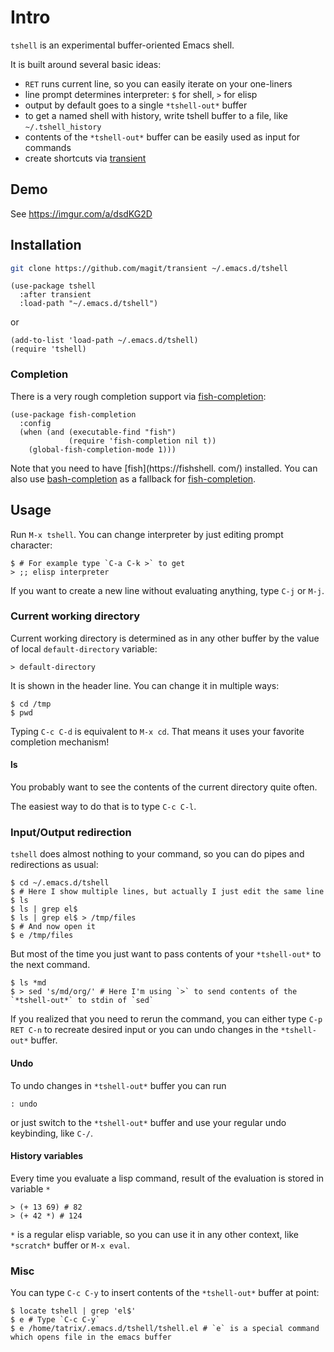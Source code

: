 # Intro

`tshell` is an experimental buffer-oriented Emacs shell.

It is built around several basic ideas:

- `RET` runs current line, so you can easily iterate on your one-liners
- line prompt determines interpreter: `$` for shell, `>` for elisp
- output by default goes to a single `*tshell-out*` buffer
- to get a named shell with history, write tshell buffer to a file, like `~/.tshell_history`
- contents of the `*tshell-out*` buffer can be easily used as input for commands
- create shortcuts via [transient](https://github.com/magit/transient)

## Demo
See https://imgur.com/a/dsdKG2D

## Installation
```sh
git clone https://github.com/magit/transient ~/.emacs.d/tshell
```

```elisp
(use-package tshell
  :after transient
  :load-path "~/.emacs.d/tshell")
```
or
```elisp
(add-to-list 'load-path ~/.emacs.d/tshell)
(require 'tshell)
```

### Completion

There is a very rough completion support via [fish-completion](https://gitlab.com/ambrevar/emacs-fish-completion):
```elisp
(use-package fish-completion
  :config
  (when (and (executable-find "fish")
             (require 'fish-completion nil t))
    (global-fish-completion-mode 1)))
```
Note that you need to have [fish](https://fishshell.
com/) installed.
You can also use [bash-completion](https://github.com/szermatt/emacs-bash-completion) as a fallback for [fish-completion](https://gitlab.com/ambrevar/emacs-fish-completion#setup).

## Usage

Run `M-x tshell`.
You can change interpreter by just editing prompt character:
```
$ # For example type `C-a C-k >` to get
> ;; elisp interpreter
```
If you want to create a new line without evaluating anything, type `C-j` or `M-j`.

### Current working directory

Current working directory is determined as in any other buffer by the
value of local `default-directory` variable:
```
> default-directory
```
It is shown in the header line.
You can change it in multiple ways:
```
$ cd /tmp
$ pwd
```
Typing `C-c C-d` is equivalent to `M-x cd`. That means it uses your favorite completion mechanism!

#### ls
You probably want to see the contents of the current directory quite often.

The easiest way to do that is to type `C-c C-l`.

### Input/Output redirection
`tshell` does almost nothing to your command, so you can do pipes and redirections as usual:
```
$ cd ~/.emacs.d/tshell
$ # Here I show multiple lines, but actually I just edit the same line
$ ls
$ ls | grep el$
$ ls | grep el$ > /tmp/files
$ # And now open it
$ e /tmp/files
```

But most of the time you just want to pass contents of your `*tshell-out*` to the next command.
```
$ ls *md
$ > sed 's/md/org/' # Here I'm using `>` to send contents of the `*tshell-out*` to stdin of `sed`
```
If you realized that you need to rerun the command,
you can either type `C-p RET C-n` to recreate desired input
or you can undo changes in the `*tshell-out*` buffer.

#### Undo
To undo changes in `*tshell-out*` buffer you can run
```
: undo
```
or just switch to the `*tshell-out*` buffer and use your regular undo keybinding, like `C-/`.

#### History variables
Every time you evaluate a lisp command, result of the evaluation is stored in variable `*`
```
> (+ 13 69) # 82
> (+ 42 *) # 124
```
`*` is a regular elisp variable, so you can use it in any other context, like `*scratch*` buffer or `M-x eval`.

### Misc
You can type `C-c C-y` to insert contents of the `*tshell-out*` buffer at point:
```
$ locate tshell | grep 'el$'
$ e # Type `C-c C-y`
$ e /home/tatrix/.emacs.d/tshell/tshell.el # `e` is a special command which opens file in the emacs buffer
```
